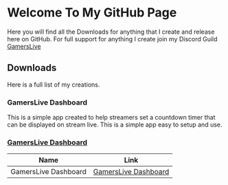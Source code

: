 # Welcome To My GitHub Page
Here you will find all the Downloads for anything that I create and release here on GitHub. For full support for anything I create join my Discord Guild [GamersLive](https://discord.gg/nrFbenw)



## Downloads
Here is a full list of my creations.

### **GamersLive Dashboard**
This is a simple app created to help streamers set a countdown timer that can be displayed on stream live. This is a simple app easy to setup and use.
### [GamersLive Dashboard](https://github.com/MadLad1Clip/GamersLive-Dashboard-App/releases)

Name | Link
------------ | -------------
GamersLive Dashboard|[GamersLive Dashboard](https://github.com/MadLad1Clip/GamersLive-Dashboard-App/releases)
